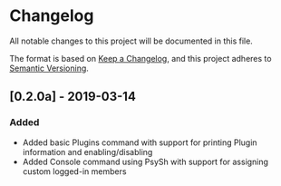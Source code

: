 # Changelog
All notable changes to this project will be documented in this file.

The format is based on [Keep a Changelog](https://keepachangelog.com/en/1.0.0/),
and this project adheres to [Semantic Versioning](https://semver.org/spec/v2.0.0.html).

## [0.2.0a] - 2019-03-14
### Added
- Added basic Plugins command with support for printing Plugin information and enabling/disabling
- Added Console command using PsySh with support for assigning custom logged-in members
